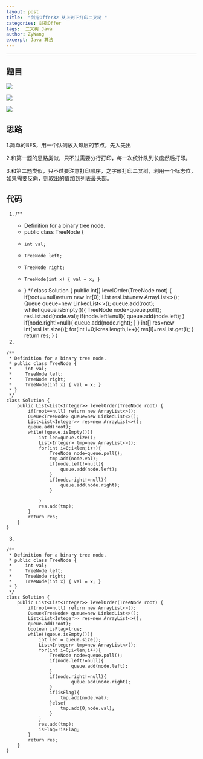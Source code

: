 ```yaml
---
layout: post
title:  "剑指Offer32 从上到下打印二叉树 "
categories: 剑指Offer
tags:  二叉树 Java 
author: ZyWang
excerpt: Java 算法 
---
```


****
## 题目 ##

![](https://s1.ax1x.com/2020/07/26/a9hzut.jpg)

![](https://s1.ax1x.com/2020/07/26/aCmMPP.jpg)

![](https://s1.ax1x.com/2020/07/26/aCueht.jpg)


## 思路 ##

1.简单的BFS，用一个队列放入每层的节点，先入先出

2.和第一题的思路类似，只不过需要分行打印，每一次统计队列长度然后打印。

3.和第二题类似，只不过要注意打印顺序，之字形打印二叉树，利用一个标志位，如果需要反向，则取出的值加到列表最头部。

## 代码 ##

1.	
	/**
	 * Definition for a binary tree node.
	 * public class TreeNode {
	 *     int val;
	 *     TreeNode left;
	 *     TreeNode right;
	 *     TreeNode(int x) { val = x; }
	 * }
	 */
	class Solution {
	    public int[] levelOrder(TreeNode root) {
	        if(root==null)return new int[0];
	        List<Integer> resList=new ArrayList<>();
	        Queue<TreeNode> queue=new LinkedList<>();
	        queue.add(root);
	        while(!queue.isEmpty()){
	            TreeNode node=queue.poll();
	            resList.add(node.val);
	            if(node.left!=null){
	                queue.add(node.left);
	            }
	            if(node.right!=null){
	                queue.add(node.right);
	            }
	        }
	        int[] res=new int[resList.size()];
	        for(int i=0;i<res.length;i++){
	            res[i]=resList.get(i);
	        }
	        return res;
	    }
	}

2.

	/**
	 * Definition for a binary tree node.
	 * public class TreeNode {
	 *     int val;
	 *     TreeNode left;
	 *     TreeNode right;
	 *     TreeNode(int x) { val = x; }
	 * }
	 */
	class Solution {
	    public List<List<Integer>> levelOrder(TreeNode root) {
	        if(root==null) return new ArrayList<>();
	        Queue<TreeNode> queue=new LinkedList<>();
	        List<List<Integer>> res=new ArrayList<>();
	        queue.add(root);
	        while(!queue.isEmpty()){
	            int len=queue.size();
	            List<Integer> tmp=new ArrayList<>();
	            for(int i=0;i<len;i++){
	                TreeNode node=queue.poll();
	                tmp.add(node.val);
	                if(node.left!=null){
	                    queue.add(node.left);
	                }
	                if(node.right!=null){
	                    queue.add(node.right);
	                }
	            
	            }
	            res.add(tmp);
	        }
	        return res;
	    }
	}

3.
	
	/**
	 * Definition for a binary tree node.
	 * public class TreeNode {
	 *     int val;
	 *     TreeNode left;
	 *     TreeNode right;
	 *     TreeNode(int x) { val = x; }
	 * }
	 */
	class Solution {
	    public List<List<Integer>> levelOrder(TreeNode root) {
	        if(root==null) return new ArrayList<>();
	        Queue<TreeNode> queue=new LinkedList<>();
	        List<List<Integer>> res=new ArrayList<>();
	        queue.add(root);
	        boolean isFlag=true;
	        while(!queue.isEmpty()){
	            int len = queue.size();
	            List<Integer> tmp=new ArrayList<>();
	            for(int i=0;i<len;i++){
	                TreeNode node=queue.poll();
	                if(node.left!=null){
	                        queue.add(node.left);
	                }
	                if(node.right!=null){
	                        queue.add(node.right);
	                }
	                if(isFlag){
	                    tmp.add(node.val);
	                }else{
	                    tmp.add(0,node.val);
	                }
	            }
	            res.add(tmp);
	            isFlag=!isFlag;
	        }
	        return res;
	    }
	}